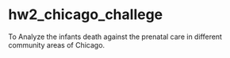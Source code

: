 # hw2_chicago_challege
To Analyze the infants death against the prenatal care in different community areas of Chicago.
